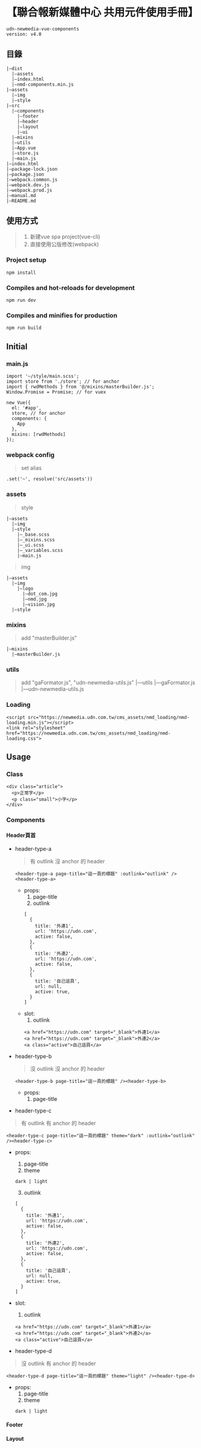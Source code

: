 # 【聯合報新媒體中心 共用元件使用手冊】
```
udn-newmedia-vue-components
version: v4.0
```

## 目錄
```
|—dist
  |—assets
  |—index.html
  |—nmd-components.min.js
|—assets
  |—img
  |—style
|—src
  |—components
    |—footer
    |—header
    |—layout
    |—ui
  |—mixins
  |—utils
  |—App.vue
  |—store.js
  |—main.js
|—index.html
|—package-lock.json
|—package.json
|—webpack.common.js
|—webpack.dev.js
|—webpack.prod.js
|—manual.md
|—README.md
```

## 使用方式
> 1. 新建vue spa project(vue-cli)
> 2. 直接使用公版修改(webpack)

### Project setup
```
npm install
```
### Compiles and hot-reloads for development
```
npm run dev
```
### Compiles and minifies for production
```
npm run build
```

## Initial
### main.js
```javascript=
import '~/style/main.scss';
import store from './store'; // for anchor
import { rwdMethods } from '@/mixins/masterBuilder.js';
Window.Promise = Promise; // for vuex

new Vue({
  el: '#app',
  store, // for anchor
  components: {
    App
  },
  mixins: [rwdMethods]
});
```
### webpack config
> set alias
```javascript=
.set('~', resolve('src/assets'))
```
### assets
> style
```
|—assets
  |—img
  |—style
    |—_base.scss
    |—_mixins.scss
    |—_ui.scss
    |—_variables.scss
    |—main.js
```
> img
```
|—assets
  |—img
    |—logo
      |—dot_com.jpg
      |—nmd.jpg
      |—vision.jpg
  |—style
```

### mixins
> add "masterBuilder.js"
```
|—mixins
  |—masterBuilder.js
```
### utils
> add "gaFormator.js", "udn-newmedia-utils.js"
|—utils
  |—gaFormator.js
  |—udn-newmedia-utils.js

### Loading
```html=
<script src="https://newmedia.udn.com.tw/cms_assets/nmd_loading/nmd-loading.min.js"></script>
<link rel="stylesheet" href="https://newmedia.udn.com.tw/cms_assets/nmd_loading/nmd-loading.css">
```


## Usage
### Class
```html=
<div class="article">
  <p>正常字</p>
  <p class="small">小字</p>
</div>
```

### Components
#### Header頁首
+ header-type-a
  > 有 outlink 沒 anchor 的 header
  ```html=
  <header-type-a page-title="這一頁的標題" :outlink="outlink" /><header-type-a>
  ```
  + props:
    1. page-title
    2. outlink
    ```
    [
      {
        title: '外連1',
        url: 'https://udn.com',
        active: false,
      },
      {
        title: '外連2',
        url: 'https://udn.com',
        active: false,
      },
      {
        title: '自己這頁',
        url: null,
        active: true,
      }
    ]
    ```
  + slot:
    1. outlink
    ```html=
    <a href="https://udn.com" target="_blank">外連1</a>
    <a href="https://udn.com" target="_blank">外連2</a>
    <a class="active">自己這頁</a>
    ```

+ header-type-b
  > 沒 outlink 沒 anchor 的 header
  ```html=
  <header-type-b page-title="這一頁的標題" /><header-type-b>
  ```
  + props:
      1. page-title


+ header-type-c
> 有 outlink 有 anchor 的 header
  ```html=
  <header-type-c page-title="這一頁的標題" theme="dark" :outlink="outlink" /><header-type-c>
  ```
  + props:
    1. page-title
    2. theme
    ```
    dark | light
    ```
    3. outlink
    ```
    [
      {
        title: '外連1',
        url: 'https://udn.com',
        active: false,
      },
      {
        title: '外連2',
        url: 'https://udn.com',
        active: false,
      },
      {
        title: '自己這頁',
        url: null,
        active: true,
      }
    ]
    ```
  + slot:
    1. outlink
    ```html=
    <a href="https://udn.com" target="_blank">外連1</a>
    <a href="https://udn.com" target="_blank">外連2</a>
    <a class="active">自己這頁</a>
    ```

+ header-type-d
> 沒 outlink 有 anchor 的 header
  ```html=
  <header-type-d page-title="這一頁的標題" theme="light" /><header-type-d>
  ```
  + props:
    1. page-title
    2. theme
    ```
    dark | light
    ```














#### Footer
#### Layout
